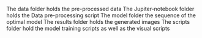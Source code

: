 The data folder holds the pre-processed data 
The Jupiter-notebook folder holds the Data pre-processing script 
The model folder the sequence of the optimal model 
The results folder holds the generated images 
The scripts folder hold the model training scripts as well as the visual scripts